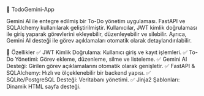 📌 TodoGemini-App

Gemini AI ile entegre edilmiş bir To-Do yönetim uygulaması. FastAPI ve SQLAlchemy kullanılarak geliştirilmiştir. Kullanıcılar, JWT kimlik doğrulaması ile giriş yaparak görevlerini ekleyebilir, düzenleyebilir ve silebilir. Ayrıca, Gemini AI desteği ile görev açıklamaları otomatik olarak detaylandırılabilir.

🚀 Özellikler
✅ JWT Kimlik Doğrulama: Kullanıcı giriş ve kayıt işlemleri.
✅ To-Do Yönetimi: Görev ekleme, düzenleme, silme ve listeleme.
✅ Gemini AI Desteği: Girilen görev açıklamalarını otomatik olarak genişletir.
✅ FastAPI & SQLAlchemy: Hızlı ve ölçeklenebilir bir backend yapısı.
✅ SQLite/PostgreSQL Desteği: Veritabanı yönetimi.
✅ Jinja2 Şablonları: Dinamik HTML sayfa desteği.

